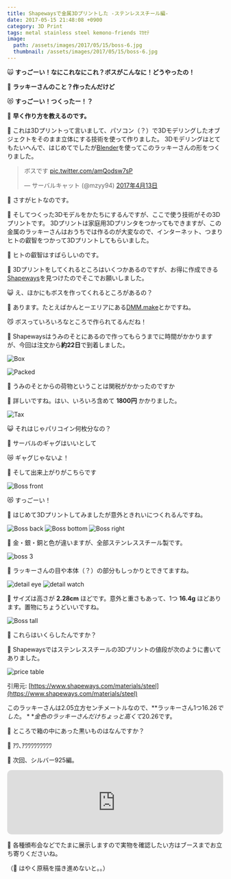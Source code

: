 ```yaml
---
title: Shapewaysで金属3Dプリントした -ステンレススチール編-
date: 2017-05-15 21:48:08 +0900
category: 3D Print
tags: metal stainless steel kemono-friends ﾏｶｾﾃ
image:
  path: /assets/images/2017/05/15/boss-6.jpg
  thumbnail: /assets/images/2017/05/15/boss-6.jpg
---
```


:scream_cat: **すっごーい！なにこれなにこれ？ボスがこんなに！どうやったの！**

:school_satchel: **ラッキーさんのこと？作ったんだけど**

:heart_eyes_cat: **すっごーい！つくったー！？**

:owl: **早く作り方を教えるのです。**

<!-- more -->

:school_satchel: これは3Dプリントって言いまして、パソコン（？）で3Dモデリングしたオブジェクトをそのまま立体にする技術を使って作りました。
3Dモデリングはとてもたいへんで、はじめてでしたが[Blender](https://www.blender.org/)を使ってこのラッキーさんの形をつくりました。

<blockquote class="twitter-tweet" data-lang="ja"><p lang="ja" dir="ltr">ボスです <a href="https://t.co/amQodsw7sP">pic.twitter.com/amQodsw7sP</a></p>&mdash; サーバルキャット (@mzyy94) <a href="https://twitter.com/mzyy94/status/852546881439662082">2017年4月13日</a></blockquote>
<script async src="//platform.twitter.com/widgets.js" charset="utf-8"></script>

:owl: さすがヒトなのです。

:school_satchel: そしてつくった3Dモデルをかたちにするんですが、ここで使う技術がその3Dプリントです。
3Dプリントは家庭用3Dプリンタをつかってもできますが、この金属のラッキーさんはおうちでは作るのが大変なので、インターネット、つまりヒトの叡智をつかって3Dプリントしてもらいました。

:owl: ヒトの叡智はすばらしいのです。

:school_satchel: 3Dプリントをしてくれるところはいくつかあるのですが、お得に作成できる[Shapeways](https://shapeways.com/)を見つけたのでそこでお願いしました。

:smiley_cat: え、ほかにもボスを作ってくれるところがあるの？

:school_satchel: あります。たとえばかんとーエリアにある[DMM.make](http://make.dmm.com/print/)とかですね。

:smirk_cat: ボスっていろいろなところで作られてるんだね！

:school_satchel: Shapewaysはうみのそとにあるので作ってもらうまでに時間がかかりますが、今回は注文から**約22日**で到着しました。

![Box](/assets/images/2017/05/15/box.jpg)

![Packed](/assets/images/2017/05/15/packed.jpg)

:owl: うみのそとからの荷物ということは関税がかかったのですか

:school_satchel: 詳しいですね。はい、いろいろ含めて **1800円** かかりました。

![Tax](/assets/images/2017/05/15/tax.jpg)

:smiley_cat: それはじゃパリコイン何枚分なの？

:owl: サーバルのギャグはいいとして

:crying_cat_face: ギャグじゃないよ！

:school_satchel: そして出来上がりがこちらです

![Boss front](/assets/images/2017/05/15/boss-front.jpg)

:heart_eyes_cat: すっごーい！

:school_satchel: はじめて3Dプリントしてみましたが意外ときれいにつくれるんですね。

![Boss back](/assets/images/2017/05/15/boss-back.jpg)
![Boss bottom](/assets/images/2017/05/15/boss-bottom.jpg)
![Boss right](/assets/images/2017/05/15/boss-right.jpg)

:school_satchel: 金・銀・銅と色が違いますが、全部ステンレススチール製です。

![boss 3](/assets/images/2017/05/15/boss-3.jpg)

:school_satchel: ラッキーさんの目や本体（？）の部分もしっかりとできてますね。

![detail eye](/assets/images/2017/05/15/eye.jpg)
![detail watch](/assets/images/2017/05/15/watch.jpg)

:school_satchel: サイズは高さが **2.28cm** ほどです。意外と重さもあって、1つ **16.4g** ほどあります。置物にちょうどいいですね。

![Boss tall](/assets/images/2017/05/15/boss-tall.jpg)

:owl: これらはいくらしたんですか？

:school_satchel: Shapewaysではステンレススチールの3Dプリントの値段が次のように書いてありました。

![price table](/assets/images/2017/05/15/price-table.png)

引用元: [https://www.shapeways.com/materials/steel](https://www.shapeways.com/materials/steel)

このラッキーさんは2.05立方センチメートルなので、**ラッキーさん1つ$16.26でした。**
金色のラッキーさんだけちょっと高くて$20.26です。

:owl: ところで箱の中にあった黒いものはなんですか？

:rotating_light: ｱﾜ､ｱﾜﾜﾜﾜﾜﾜﾜﾜﾜ

:penguin: 次回、シルバー925編。

<iframe src="https://embed.music.apple.com/jp/album/%E5%A4%A7%E7%A9%BA%E3%83%89%E3%83%AA%E3%83%BC%E3%83%9E%E3%83%BC/1198924234?i=1198924326&amp;app=music&amp;itsct=music_box_player&amp;itscg=30200&amp;at=1l3v4mQ&amp;ls=1" height="150px" frameborder="0" sandbox="allow-forms allow-popups allow-same-origin allow-scripts allow-top-navigation-by-user-activation" allow="autoplay *; encrypted-media *;" style="width: 100%; max-width: 660px; overflow: hidden; border-radius: 10px; background: transparent;"></iframe>

:womans_hat: 各種頒布会などでたまに展示しますので実物を確認したい方はブースまでお立ち寄りくださいね。

（:wolf: はやく原稿を描き進めないと。。）
